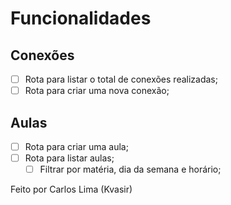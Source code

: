 # Funcionalidades

## Conexões

- [ ] Rota para listar o total de conexões realizadas;
- [ ] Rota para criar uma nova conexão;

## Aulas

- [ ] Rota para criar uma aula;
- [ ] Rota para listar aulas;
   - [ ] Filtrar por matéria, dia da semana e horário;

Feito por Carlos Lima (Kvasir)